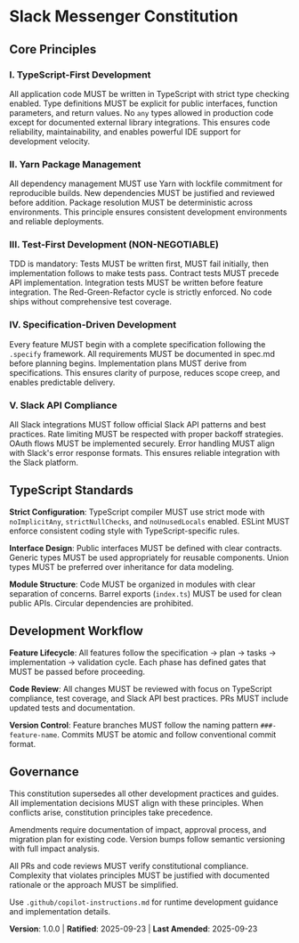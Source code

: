 <!--
Sync Impact Report:
Version: 0.0.0 → 1.0.0
New sections: All core principles and governance established
Modified principles: N/A (initial version)
Added sections: TypeScript Standards, Development Workflow
Removed sections: N/A
Templates requiring updates:
✅ plan-template.md - Constitution Check placeholders compatible
✅ spec-template.md - No constitution-specific requirements
✅ tasks-template.md - TDD principle aligned with Phase 3.2 requirements
✅ agent-file-template.md - Compatible with TypeScript/Yarn focus
Follow-up TODOs: None
-->

# Slack Messenger Constitution

## Core Principles

### I. TypeScript-First Development

All application code MUST be written in TypeScript with strict type checking enabled. Type definitions MUST be explicit for public interfaces, function parameters, and return values. No `any` types allowed in production code except for documented external library integrations. This ensures code reliability, maintainability, and enables powerful IDE support for development velocity.

### II. Yarn Package Management

All dependency management MUST use Yarn with lockfile commitment for reproducible builds. New dependencies MUST be justified and reviewed before addition. Package resolution MUST be deterministic across environments. This principle ensures consistent development environments and reliable deployments.

### III. Test-First Development (NON-NEGOTIABLE)

TDD is mandatory: Tests MUST be written first, MUST fail initially, then implementation follows to make tests pass. Contract tests MUST precede API implementation. Integration tests MUST be written before feature integration. The Red-Green-Refactor cycle is strictly enforced. No code ships without comprehensive test coverage.

### IV. Specification-Driven Development

Every feature MUST begin with a complete specification following the `.specify` framework. All requirements MUST be documented in spec.md before planning begins. Implementation plans MUST derive from specifications. This ensures clarity of purpose, reduces scope creep, and enables predictable delivery.

### V. Slack API Compliance

All Slack integrations MUST follow official Slack API patterns and best practices. Rate limiting MUST be respected with proper backoff strategies. OAuth flows MUST be implemented securely. Error handling MUST align with Slack's error response formats. This ensures reliable integration with the Slack platform.

## TypeScript Standards

**Strict Configuration**: TypeScript compiler MUST use strict mode with `noImplicitAny`, `strictNullChecks`, and `noUnusedLocals` enabled. ESLint MUST enforce consistent coding style with TypeScript-specific rules.

**Interface Design**: Public interfaces MUST be defined with clear contracts. Generic types MUST be used appropriately for reusable components. Union types MUST be preferred over inheritance for data modeling.

**Module Structure**: Code MUST be organized in modules with clear separation of concerns. Barrel exports (`index.ts`) MUST be used for clean public APIs. Circular dependencies are prohibited.

## Development Workflow

**Feature Lifecycle**: All features follow the specification → plan → tasks → implementation → validation cycle. Each phase has defined gates that MUST be passed before proceeding.

**Code Review**: All changes MUST be reviewed with focus on TypeScript compliance, test coverage, and Slack API best practices. PRs MUST include updated tests and documentation.

**Version Control**: Feature branches MUST follow the naming pattern `###-feature-name`. Commits MUST be atomic and follow conventional commit format.

## Governance

This constitution supersedes all other development practices and guides. All implementation decisions MUST align with these principles. When conflicts arise, constitution principles take precedence.

Amendments require documentation of impact, approval process, and migration plan for existing code. Version bumps follow semantic versioning with full impact analysis.

All PRs and code reviews MUST verify constitutional compliance. Complexity that violates principles MUST be justified with documented rationale or the approach MUST be simplified.

Use `.github/copilot-instructions.md` for runtime development guidance and implementation details.

**Version**: 1.0.0 | **Ratified**: 2025-09-23 | **Last Amended**: 2025-09-23
